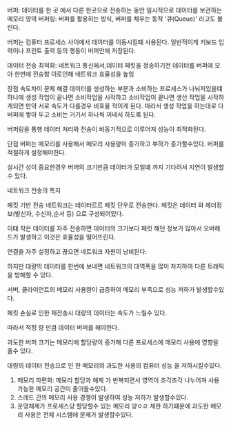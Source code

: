 버퍼: 데이터를 한 곳 에서 다른 한곳으로 전송하는 동안 일시적으로 데이터를 보관하는 메모리 영역
버퍼링: 버퍼를 활용하는 방식, 버퍼를 체우는 동작 '큐(Queue)' 라고도 불린다.

버퍼는 컴퓨터 프로세스 사이에서 데이터를 이동시킬떄 사용된다.
일반적이게 키보드 입력이나 프린트 출력 등의 행동이 버퍼안에 저장된다.

데이터 전송 최적화: 네트워크 통신에서,데이터 페킷을 정송하기전 데이터를 버퍼에 모아 한번에 전송함 이로인해 네트워크 효율성을 높임

장점
속도차이 문제 해결
데이터를 생성하는 부분과 소비하는 프로세스가 나눠저있을떄
하나에 생성 작업이 끝나면 소비작업을 시작하고 
소비작업이 끝나면 생산 작업을 시작하게되면
만약 서로 속도가 다를경우 비효율 적이게 된다.
따라서 생성 작업을 하는데로 다 버퍼에 쌓아 두고 소비는 거기서 하나씩 꺼네서 하도록 된다.

버퍼링을 통행 데이터 처리와 전송이 비동기적으로 이루어져 성능이 최적화된다.

단점
버퍼는 메모리를 사용해서 메모리 사용량이 증가하고 부하가 증가할수있다. 버퍼를 적절하게 설정해야한다.

실시간 성이 중요한경우 버퍼의 크기만큼 데이터가 모일떄 까지 기다려서 지연이 발생할수 있다.



네트워크 전송의 특지

페킷 기반 전송
네트워크는 데이터르르 페킷 단우로 전송한다.
페킷은 데이터 와 헤더정보(발신자, 수신자,순서 등) 으로 구성되어있다.

이떄 작은 데이터를 자주 전송하면
데이터의 크기보다 페킷 해던 정보가 많아서 오버해드가 발생하고 이것은 효율성을 떨어뜨린다.

연결을 자주 설정하고 끊으면 네트워크 자원이 낭비된다.


하지만 대량의 데이터를 한번에 보내면
네트워크의 대역폭을 많이 차지하여
다른 트래픽을 방해할 수 있다.

서버, 클라이언트의 메모리 사용량이 급증하여 메모리 부족으로 성능 저하가 발생할수있다.

페킷 손실로 인한 재전송시
대량의 데이터는 속도가 느릴수 있다.

따라서 적정 량 만큼 데이터 버퍼를 해야한다.


과도한 버퍼 크기는 메모리에 할당량이 증가해 다른 프로세스에 메모리 사용에 영향을 줄수 있다.

데량의 데이터 전송으로 인 한 메모리의 과도한 사용의 컴퓨터 성능 을 저하시킬수있다.
1. 메모리 파편화: 메모리 할당과 해제 가 반복되면서 영역이 조각조각 나누어져 사용 가능한 메모리 공간이 줄어들수있다.
2. 스레드 간의 메모리 사용 경쟁이 발생하여 성능 저하가 발생할수있다.
3. 운영체제가 프로세스당 할당할수 있는 메모리 양ㅇㄹ 제한 하기떄문에 과도한 메모리 사용은 전체 시스탬에 문제가 발생할수있다.

